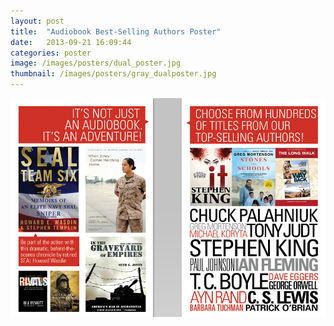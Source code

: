 ```yaml
---
layout: post
title:  "Audiobook Best-Selling Authors Poster"
date:   2013-09-21 16:09:44
categories: poster
image: /images/posters/dual_poster.jpg
thumbnail: /images/posters/gray_dualposter.jpg
---
```

![Audiobook Poster][image]

[image]: /images/posters/dual_poster.jpg "Audiobook Poster"
